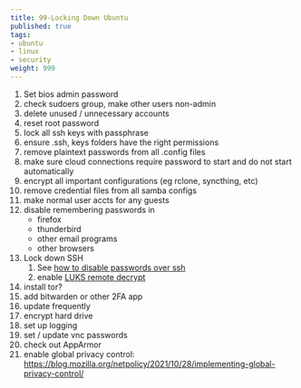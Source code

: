 ```yaml
---
title: 99-Locking Down Ubuntu
published: true
tags:
- ubuntu
- linux
- security
weight: 999
---
```


1. Set bios admin password
1. check sudoers group, make other users non-admin
1. delete unused / unnecessary accounts
1. reset root password
1. lock all ssh keys with passphrase
1. ensure .ssh, keys folders have the right permissions
1. remove plaintext passwords from all .config files
1. make sure cloud connections require password to start and do not start automatically
1. encrypt all important configurations (eg rclone, syncthing, etc)
1. remove credential files from all samba configs
1. make normal user accts for any guests
1. disable remembering passwords in
    * firefox
    * thunderbird
    * other email programs
    * other browsers
1. Lock down SSH
    1. See [how to disable passwords over ssh](/notebook/ssh/disable-password-ssh/)
    1. enable [LUKS remote decrypt](/notebook/ssh/remote-hd-unlock.md)
1. install tor?
1. add bitwarden or other 2FA app
1. update frequently
1. encrypt hard drive
1. set up logging
1. set / update vnc passwords
1. check out AppArmor
1. enable global privacy control: https://blog.mozilla.org/netpolicy/2021/10/28/implementing-global-privacy-control/